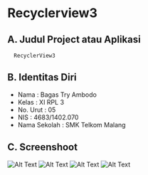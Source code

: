 # Recyclerview3
## A. Judul Project atau Aplikasi
      RecyclerView3

## B. Identitas Diri
   - Nama          : Bagas Try Ambodo
   - Kelas         : XI RPL 3
   - No. Urut      : 05
   - NIS           : 4683/1402.070
   - Nama Sekolah  : SMK Telkom Malang
   
## C. Screenshoot
![Alt Text](https://s23.postimg.org/guv3r8ip7/Screenshot_2017_01_03_09_34_18.jpg)
![Alt Text](https://s30.postimg.org/d6db20gep/Screenshot_2017_01_03_10_02_41.jpg)
![Alt Text](https://s29.postimg.org/o7zsdxppz/Screenshot_2017_01_03_10_03_33.jpg)
![Alt Text](https://s27.postimg.org/9fgqmmjwj/Screenshot_2017_01_03_10_03_12.jpg)
